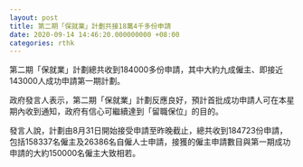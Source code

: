 ```yaml
---
layout: post
title: 第二期「保就業」計劃共接18萬4千多份申請
date: 2020-09-14 14:46:20.000000000 +08:00
categories: rthk
---
```


第二期「保就業」計劃總共收到184000多份申請，其中大約九成僱主、即接近143000人成功申請第一期計劃。

政府發言人表示，第二期「保就業」計劃反應良好，預計首批成功申請人可在本星期內收到通知，政府有信心可繼續達到「留職保位」的目的。

發言人說，計劃由8月31日開始接受申請至昨晚截止，總共收到184723份申請，包括158337名僱主及26386名自僱人士申請，接獲的僱主申請數目與第一期成功申請的大約150000名僱主大致相若。
